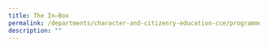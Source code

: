 ```yaml
---
title: The In–Box
permalink: /departments/character-and-citizenry-education-cce/programmes/the-in-box/
description: ""
---
```

